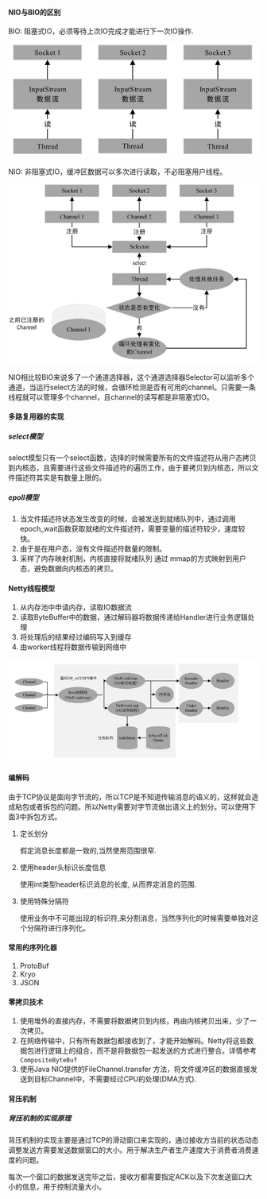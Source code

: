 #### NIO与BIO的区别

BIO: 阻塞式IO，必须等待上次IO完成才能进行下一次IO操作.

<img src="./img/BIO.png" style="zoom:60%;" />

NIO: 非阻塞式IO，缓冲区数据可以多次进行读取，不必阻塞用户线程。

<img src="./img/NIO.png" style="zoom:80%;" />

NIO相比较BIO来说多了一个通道选择器，这个通道选择器Selector可以监听多个通道，当运行select方法的时候，会循环检测是否有可用的channel。只需要一条线程就可以管理多个channel，且channel的读写都是非阻塞式IO。

#### 多路复用器的实现

##### select模型

select模型只有一个select函数，选择的时候需要所有的文件描述符从用户态拷贝到内核态，且需要进行这些文件描述符的遍历工作，由于要拷贝到内核态，所以文件描述符其实是有数量上限的。

##### epoll模型

1. 当文件描述符状态发生改变的时候，会被发送到就绪队列中，通过调用epoch_wait函数获取就绪的文件描述符，需要变量的描述符较少，速度较快。
2. 由于是在用户态，没有文件描述符数量的限制。
3. 采样了内存映射机制，内核直接将就绪队列 通过 mmap的方式映射到用户态，避免数据向内核态的拷贝。

#### Netty线程模型

1. 从内存池中申请内存，读取IO数据流
2. 读取ByteBuffer中的数据，通过解码器将数据传递给Handler进行业务逻辑处理
3. 将处理后的结果经过编码写入到缓存
4. 由worker线程将数据传输到网络中

<img src="./img/Netty线程模型.png" style="zoom:60%;" />

#### 编解码

由于TCP协议是面向字节流的，所以TCP是不知道传输消息的语义的，这样就会造成粘包或者拆包的问题。所以Netty需要对字节流做出语义上的划分。可以使用下面3中拆包方式。

1. 定长划分

   假定消息长度都是一致的,当然使用范围很窄.

2. 使用header头标识长度信息

   使用int类型header标识消息的长度, 从而界定消息的范围.

3. 使用特殊分隔符

   使用业务中不可能出现的标识符,来分割消息，当然序列化的时候需要单独对这个分隔符进行序列化。

#### 常用的序列化器

1. ProtoBuf
2. Kryo
3. JSON

#### 零拷贝技术

1. 使用堆外的直接内存，不需要将数据拷贝到内核，再由内核拷贝出来，少了一次拷贝。
2. 在网络传输中，只有所有数据包都接收到了，才能开始解码。Netty将这些数据包进行逻辑上的组合，而不是将数据包一起发送的方式进行整合。详情参考`CompositeByteBuf`
3. 使用Java NIO提供的FileChannel.transfer 方法，将文件缓冲区的数据直接发送到目标Channel中，不需要经过CPU的处理(DMA方式).

#### 背压机制

##### 背压机制的实现原理

背压机制的实现主要是通过TCP的滑动窗口来实现的，通过接收方当前的状态动态调整发送方需要发送数据窗口的大小。用于解决生产者生产速度大于消费者消费速度的问题。

每次一个窗口的数据发送完毕之后，接收方都需要指定ACK以及下次发送窗口大小的信息，用于控制流量大小。

